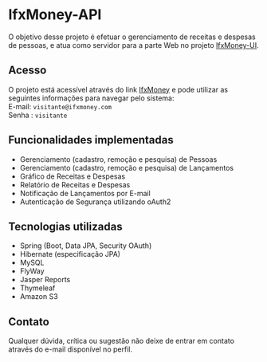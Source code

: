 # IfxMoney-API

O objetivo desse projeto é efetuar o gerenciamento de receitas e despesas de pessoas, e atua como servidor para a parte Web no projeto [IfxMoney-UI](https://github.com/idaltchion/ifxmoney-ui).


## Acesso

O projeto está acessível através do link [IfxMoney](https://ifxmoney.herokuapp.com) e pode utilizar as seguintes informações para navegar pelo sistema:  
E-mail: `visitante@ifxmoney.com`  
Senha : `visitante` 

## Funcionalidades implementadas

* Gerenciamento (cadastro, remoção e pesquisa) de Pessoas
* Gerenciamento (cadastro, remoção e pesquisa) de Lançamentos
* Gráfico de Receitas e Despesas
* Relatório de Receitas e Despesas
* Notificação de Lançamentos por E-mail
* Autenticação de Segurança utilizando oAuth2

## Tecnologias utilizadas

* Spring (Boot, Data JPA, Security OAuth)
* Hibernate (especificação JPA)
* MySQL
* FlyWay
* Jasper Reports
* Thymeleaf
* Amazon S3

## Contato

Qualquer dúvida, crítica ou sugestão não deixe de entrar em contato através do e-mail disponível no perfil.

